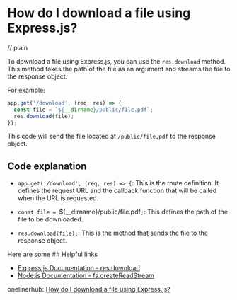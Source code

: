 # How do I download a file using Express.js?
// plain

To download a file using Express.js, you can use the `res.download` method. This method takes the path of the file as an argument and streams the file to the response object.

For example:

```javascript
app.get('/download', (req, res) => {
  const file = `${__dirname}/public/file.pdf`;
  res.download(file);
});
```

This code will send the file located at `/public/file.pdf` to the response object.

## Code explanation


- `app.get('/download', (req, res) => {`: This is the route definition. It defines the request URL and the callback function that will be called when the URL is requested.

- `const file = `${__dirname}/public/file.pdf`;`: This defines the path of the file to be downloaded.

- `res.download(file);`: This is the method that sends the file to the response object.

Here are some ## Helpful links

- [Express.js Documentation - res.download](https://expressjs.com/en/4x/api.html#res.download)
- [Node.js Documentation - fs.createReadStream](https://nodejs.org/api/fs.html#fs_fs_createreadstream_path_options)

onelinerhub: [How do I download a file using Express.js?](https://onelinerhub.com/expressjs/how-do-i-download-a-file-using-express-js)